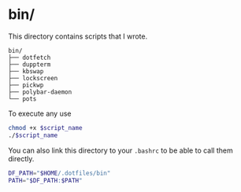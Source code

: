 # bin/
This directory contains scripts that I wrote.

```
bin/
├── dotfetch
├── duppterm
├── kbswap
├── lockscreen
├── pickwp
├── polybar-daemon
└── pots
```
To execute any use

```sh
chmod +x $script_name
./$script_name
```
You can also link this directory to your `.bashrc` to be able to call them directly.
```sh
DF_PATH="$HOME/.dotfiles/bin"
PATH="$DF_PATH:$PATH"
```
